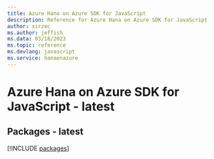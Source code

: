 ```yaml
---
title: Azure Hana on Azure SDK for JavaScript
description: Reference for Azure Hana on Azure SDK for JavaScript
author: xirzec
ms.author: jeffish
ms.data: 03/18/2023
ms.topic: reference
ms.devlang: javascript
ms.service: hanaonazure
---
```

# Azure Hana on Azure SDK for JavaScript - latest
## Packages - latest
[!INCLUDE [packages](hana-on-azure-index.md)]